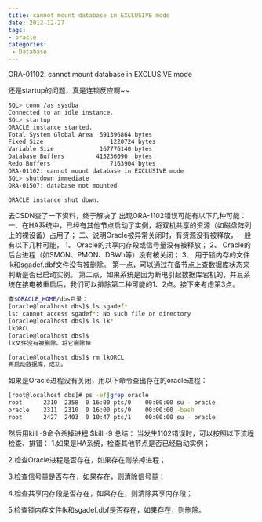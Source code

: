 ```yaml
---
title: cannot mount database in EXCLUSIVE mode
date: 2012-12-27
tags:
- oracle
categories:
 - Database
---
```



ORA-01102: cannot mount database in EXCLUSIVE mode

还是startup的问题，真是连锁反应啊~~

```bash
SQL> conn /as sysdba
Connected to an idle instance.
SQL> startup
ORACLE instance started.
Total System Global Area  591396864 bytes
Fixed Size                   1220724 bytes
Variable Size             167776140 bytes
Database Buffers         415236096  bytes
Redo Buffers                 7163904 bytes
ORA-01102: cannot mount database in EXCLUSIVE mode
SQL> shutdown immediate
ORA-01507: database not mounted

ORACLE instance shut down.
```

去CSDN查了一下资料，终于解决了
出现ORA-1102错误可能有以下几种可能：
一、在HA系统中，已经有其他节点启动了实例，将双机共享的资源（如磁盘阵列上的裸设备）占用了；
二、说明Oracle被异常关闭时，有资源没有被释放，一般有以下几种可能，
1、 Oracle的共享内存段或信号量没有被释放；
2、 Oracle的后台进程（如SMON、PMON、DBWn等）没有被关闭；
3、 用于锁内存的文件lk和sgadef.dbf文件没有被删除。
第一点，可以通过在备节点上查数据库状态来判断是否已启动实例。
第二点，如果系统是因为断电引起数据库宕机的，并且系统在接电被重启后，我们可以排除第二种可能的1、2点。接下来考虑第3点。

```bash
查$ORACLE_HOME/dbs目录：
[oracle@localhost dbs]$ ls sgadef*
ls: cannot access sgadef*: No such file or directory
[oracle@localhost dbs]$ ls lk*
lkORCL
[oracle@localhost dbs]$
lk文件没有被删除。将它删除掉

[oracle@localhost dbs]$ rm lkORCL
再启动数据库，成功。
```

如果是Oracle进程没有关闭，用以下命令查出存在的oracle进程：

```bash
[root@localhost dbs]# ps -ef|grep oracle
root      2310  2358  0 16:00 pts/0    00:00:00 su - oracle
oracle    2311  2310  0 16:00 pts/0    00:00:00 -bash
root      2427  2403  0 10:47 pts/1    00:00:00 su - oracle
```
 

然后用kill -9命令杀掉进程
$kill -9
总结：
当发生1102错误时，可以按照以下流程检查、排错：
1.如果是HA系统，检查其他节点是否已经启动实例；

2.检查Oracle进程是否存在，如果存在则杀掉进程；

3.检查信号量是否存在，如果存在，则清除信号量；

4.检查共享内存段是否存在，如果存在，则清除共享内存段；

5.检查锁内存文件lk和sgadef.dbf是否存在，如果存在，则删除。
